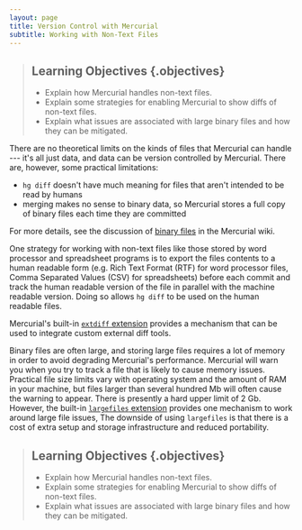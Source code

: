 ```yaml
---
layout: page
title: Version Control with Mercurial
subtitle: Working with Non-Text Files
---
```

> ## Learning Objectives {.objectives}
>
> * Explain how Mercurial handles non-text files.
> * Explain some strategies for enabling Mercurial to show diffs of non-text files.
> * Explain what issues are associated with large binary files and how they can be mitigated.

There are no theoretical limits on the kinds of files that Mercurial can handle --- it's all just data,
and data can be version controlled by Mercurial.
There are,
however,
some practical limitations:

* `hg diff` doesn't have much meaning for files that aren't intended to be read by humans
* merging makes no sense to binary data,
so Mercurial stores a full copy of binary files each time they are committed

For more details,
see the discussion of [binary files](https://mercurial.selenic.com/wiki/BinaryFiles) in the Mercurial wiki.

One strategy for working with non-text files like those stored by word processor and spreadsheet programs is to export the files contents to a human readable form
(e.g. Rich Text Format (RTF) for word processor files,
Comma Separated Values (CSV) for spreadsheets)
before each commit and track the human readable version of the file in parallel with the machine readable version.
Doing so allows `hg diff` to be used on the human readable files.

Mercurial's built-in [`extdiff` extension](https://mercurial.selenic.com/wiki/ExtdiffExtension) provides a mechanism that can be used to integrate custom external diff tools.

Binary files are often large,
and storing large files requires a lot of memory in order to avoid degrading Mercurial's performance.
Mercurial will warn you when you try to track a file that is likely to cause memory issues.
Practical file size limits vary with operating system and the amount of RAM in your machine,
but files larger than several hundred Mb will often cause the warning to appear.
There is presently a hard upper limit of 2 Gb.
However,
the built-in [`largefiles` extension](https://mercurial.selenic.com/wiki/LargefilesExtension) provides one mechanism to work around large file issues,
The downside of using `largefiles` is that there is a cost of extra setup and storage infrastructure and reduced portability.


> ## Learning Objectives {.objectives}
>
> * Explain how Mercurial handles non-text files.
> * Explain some strategies for enabling Mercurial to show diffs of non-text files.
> * Explain what issues are associated with large binary files and how they can be mitigated.
